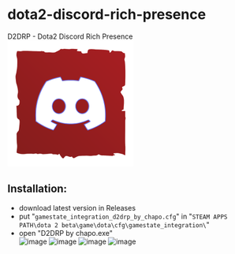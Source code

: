 # dota2-discord-rich-presence
D2DRP - Dota2 Discord Rich Presence
<img src="https://github.com/GovnocodedByChapo/d2drp-dota2-discord-rich-presence/blob/main/heroes/d2drp.png?raw=true)" alt="D2DRP logo" style="height: 256px; width:256px;"/>
## Installation:
- download latest version in Releases
- put "`gamestate_integration_d2drp_by_chapo.cfg`" in "`STEAM APPS PATH\dota 2 beta\game\dota\cfg\gamestate_integration\`"
- open "D2DRP by chapo.exe"  
![image](https://user-images.githubusercontent.com/82971106/216140113-c3a4f782-946b-499f-a68f-3b78446d3781.png)
![image](https://user-images.githubusercontent.com/82971106/216140182-8b246a3a-3351-4b08-8ca7-365774a873f4.png)
![image](https://user-images.githubusercontent.com/82971106/216140279-01d0388d-c0d2-42a5-8bf1-43441e2c51d0.png)
![image](https://user-images.githubusercontent.com/82971106/216140412-4adb5a72-9a7e-4001-97c8-d277da378200.png)
